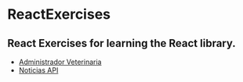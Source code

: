 # ReactExercises 
## React Exercises for learning the React library. 
* [Administrador Veterinaria](https://administradorveterinaria.netlify.com/)
* [Noticias API](https://noticiasapi.netlify.com/)


